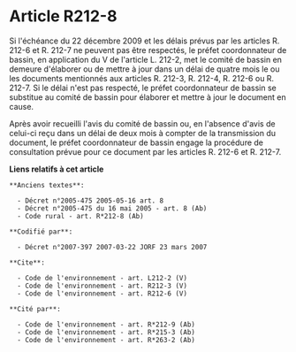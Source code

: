 # Article R212-8

Si l'échéance du 22 décembre 2009 et les délais prévus par les articles R. 212-6 et R. 212-7 ne peuvent pas être respectés,
le préfet coordonnateur de bassin, en application du V de l'article L. 212-2, met le comité de bassin en demeure d'élaborer
ou de mettre à jour dans un délai de quatre mois le ou les documents mentionnés aux articles R. 212-3, R. 212-4, 
R. 212-6 ou R. 212-7. Si le délai n'est pas respecté, le préfet coordonnateur de bassin se substitue au comité de bassin pour
élaborer et mettre à jour le document en cause. 

Après avoir recueilli l'avis du comité de bassin ou, en l'absence d'avis de celui-ci reçu dans un délai de deux mois à
compter de la transmission du document, le préfet coordonnateur de bassin engage la procédure de consultation prévue pour ce
document par les articles R. 212-6 et R. 212-7.

**Liens relatifs à cet article**

	**Anciens textes**:

	  - Décret n°2005-475 2005-05-16 art. 8
	  - Décret n°2005-475 du 16 mai 2005 - art. 8 (Ab)
	  - Code rural - art. R*212-8 (Ab)

	**Codifié par**:

	  - Décret n°2007-397 2007-03-22 JORF 23 mars 2007

	**Cite**:

	  - Code de l'environnement - art. L212-2 (V)
	  - Code de l'environnement - art. R212-3 (V)
	  - Code de l'environnement - art. R212-6 (V)

	**Cité par**:

	  - Code de l'environnement - art. R*212-9 (Ab)
	  - Code de l'environnement - art. R*215-3 (Ab)
	  - Code de l'environnement - art. R*263-2 (Ab)
